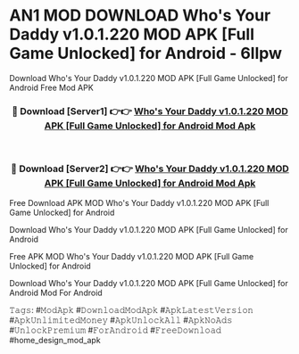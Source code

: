 # AN1 MOD DOWNLOAD Who's Your Daddy v1.0.1.220 MOD APK [Full Game Unlocked] for Android - 6llpw
Download Who's Your Daddy v1.0.1.220 MOD APK [Full Game Unlocked] for Android Free Mod APK

<div align="center">
<h3>🔴 Download [Server1] 👉👉 <a href="https://apk-comot.site?title=Who's_Your_Daddy_v1.0.1.220_MOD_APK_[Full_Game_Unlocked]_for_Android">Who's Your Daddy v1.0.1.220 MOD APK [Full Game Unlocked] for Android Mod Apk</a></h3><br>

<h3>🔴 Download [Server2] 👉👉 <a href="https://apk-comot.site?title=Who's_Your_Daddy_v1.0.1.220_MOD_APK_[Full_Game_Unlocked]_for_Android">Who's Your Daddy v1.0.1.220 MOD APK [Full Game Unlocked] for Android Mod Apk</a></h3>
</div>


Free Download APK MOD Who's Your Daddy v1.0.1.220 MOD APK [Full Game Unlocked] for Android

Download Who's Your Daddy v1.0.1.220 MOD APK [Full Game Unlocked] for Android 

Free APK MOD Who's Your Daddy v1.0.1.220 MOD APK [Full Game Unlocked] for Android 

Download Who's Your Daddy v1.0.1.220 MOD APK [Full Game Unlocked] for Android Mod For Android

𝚃𝚊𝚐𝚜: #𝙼𝚘𝚍𝙰𝚙𝚔 #𝙳𝚘𝚠𝚗𝚕𝚘𝚊𝚍𝙼𝚘𝚍𝙰𝚙𝚔 #𝙰𝚙𝚔𝙻𝚊𝚝𝚎𝚜𝚝𝚅𝚎𝚛𝚜𝚒𝚘𝚗 #𝙰𝚙𝚔𝚄𝚗𝚕𝚒𝚖𝚒𝚝𝚎𝚍𝙼𝚘𝚗𝚎𝚢 #𝙰𝚙𝚔𝚄𝚗𝚕𝚘𝚌𝚔𝙰𝚕𝚕 #𝙰𝚙𝚔𝙽𝚘𝙰𝚍𝚜 #𝚄𝚗𝚕𝚘𝚌𝚔𝙿𝚛𝚎𝚖𝚒𝚞𝚖 #𝙵𝚘𝚛𝙰𝚗𝚍𝚛𝚘𝚒𝚍 #𝙵𝚛𝚎𝚎𝙳𝚘𝚠𝚗𝚕𝚘𝚊𝚍 #home_design_mod_apk